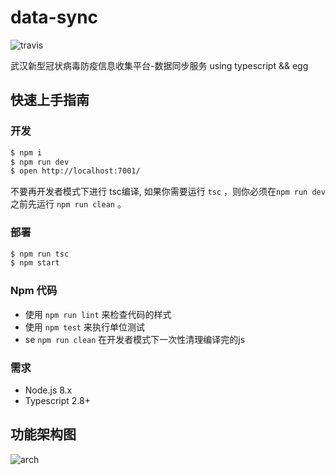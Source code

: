 # data-sync

![travis](https://travis-ci.com/wuhan2020/data-sync.svg?branch=master)

武汉新型冠状病毒防疫信息收集平台-数据同步服务
using typescript && egg

## 快速上手指南

### 开发

```bash
$ npm i
$ npm run dev
$ open http://localhost:7001/
```

不要再开发者模式下进行 tsc编译, 如果你需要运行 `tsc` ，则你必须在`npm run dev`之前先运行 `npm run clean` 。

### 部署

```bash
$ npm run tsc
$ npm start
```

### Npm 代码

- 使用 `npm run lint` 来检查代码的样式
- 使用 `npm test` 来执行单位测试
- se `npm run clean` 在开发者模式下一次性清理编译完的js

### 需求

- Node.js 8.x
- Typescript 2.8+

## 功能架构图

![arch](https://github.com/FinnJC/data-sync/blob/patch-1/static/architectureMandarin.puml)
